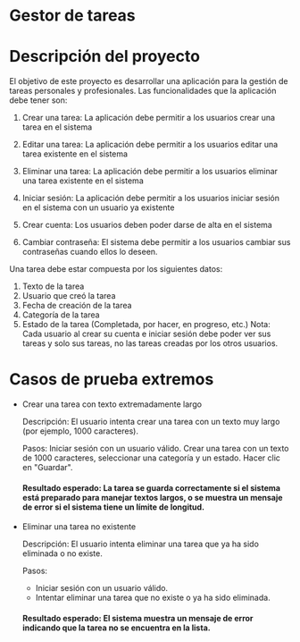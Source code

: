 # Gestor de tareas
# Descripción del proyecto

El objetivo de este proyecto es desarrollar una aplicación para la gestión de tareas personales y
profesionales. Las funcionalidades que la aplicación debe tener son:

1. Crear una tarea: La aplicación debe permitir a los usuarios crear una tarea en el
sistema

3. Editar una tarea: La aplicación debe permitir a los usuarios editar una tarea existente
en el sistema

5. Eliminar una tarea: La aplicación debe permitir a los usuarios eliminar una tarea
existente en el sistema

7. Iniciar sesión: La aplicación debe permitir a los usuarios iniciar sesión en el sistema con
un usuario ya existente

9. Crear cuenta: Los usuarios deben poder darse de alta en el sistema

10. Cambiar contraseña: El sistema debe permitir a los usuarios cambiar sus contraseñas
cuando ellos lo deseen.

Una tarea debe estar compuesta por los siguientes datos:
1. Texto de la tarea
2. Usuario que creó la tarea
3. Fecha de creación de la tarea
4. Categoría de la tarea
5. Estado de la tarea (Completada, por hacer, en progreso, etc.)
Nota: Cada usuario al crear su cuenta e iniciar sesión debe poder ver sus tareas y solo sus tareas,
no las tareas creadas por los otros usuarios.

# Casos de prueba extremos
- Crear una tarea con texto extremadamente largo

  Descripción: El usuario intenta crear una tarea con un texto muy largo (por ejemplo, 1000 caracteres).

  Pasos:
  Iniciar sesión con un usuario válido.
  Crear una tarea con un texto de 1000 caracteres, seleccionar una categoría y un estado.
  Hacer clic en "Guardar".

  #### Resultado esperado: La tarea se guarda correctamente si el sistema está preparado para manejar textos largos, o se muestra un mensaje de error si el sistema tiene un límite de longitud.
- Eliminar una tarea no existente

  Descripción: El usuario intenta eliminar una tarea que ya ha sido eliminada o no existe.

  Pasos:
  - Iniciar sesión con un usuario válido.
  - Intentar eliminar una tarea que no existe o ya ha sido eliminada.
  #### Resultado esperado: El sistema muestra un mensaje de error indicando que la tarea no se encuentra en la lista.
